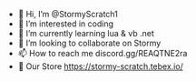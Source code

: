 - 👋 Hi, I’m @StormyScratch1
- 👀 I’m interested in coding
- 🌱 I’m currently learning lua & vb .net
- 💞️ I’m looking to collaborate on Stormy
- 📫 How to reach me discord.gg/REAQTNE2ra
- 💈 Our Store https://stormy-scratch.tebex.io/

<!---
StormyScratch1/StormyScratch1 is a ✨ special ✨ repository because its `README.md` (this file) appears on your GitHub profile.
You can click the Preview link to take a look at your changes.
--->
